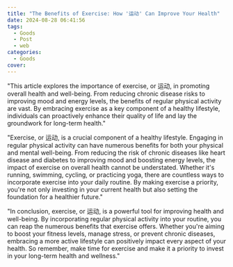 ```yaml
---
title: "The Benefits of Exercise: How '运动' Can Improve Your Health"
date: 2024-08-28 06:41:56
tags:
  - Goods
  - Post
  - web
categories:
  - Goods
cover: 
---
```


"This article explores the importance of exercise, or 运动, in promoting overall health and well-being. From reducing chronic disease risks to improving mood and energy levels, the benefits of regular physical activity are vast. By embracing exercise as a key component of a healthy lifestyle, individuals can proactively enhance their quality of life and lay the groundwork for long-term health."

"Exercise, or 运动, is a crucial component of a healthy lifestyle. Engaging in regular physical activity can have numerous benefits for both your physical and mental well-being. From reducing the risk of chronic diseases like heart disease and diabetes to improving mood and boosting energy levels, the impact of exercise on overall health cannot be understated. Whether it's running, swimming, cycling, or practicing yoga, there are countless ways to incorporate exercise into your daily routine. By making exercise a priority, you're not only investing in your current health but also setting the foundation for a healthier future."

"In conclusion, exercise, or 运动, is a powerful tool for improving health and well-being. By incorporating regular physical activity into your routine, you can reap the numerous benefits that exercise offers. Whether you're aiming to boost your fitness levels, manage stress, or prevent chronic diseases, embracing a more active lifestyle can positively impact every aspect of your health. So remember, make time for exercise and make it a priority to invest in your long-term health and wellness."
